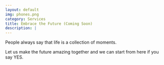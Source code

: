 ```yaml
---
layout: default
img: phones.png
category: Services
title: Embrace the Future (Coming Soon)
description: |
---
```

People always say that life is a collection of moments. 

Let us make the future amazing together and we can start from here if you say YES. 
